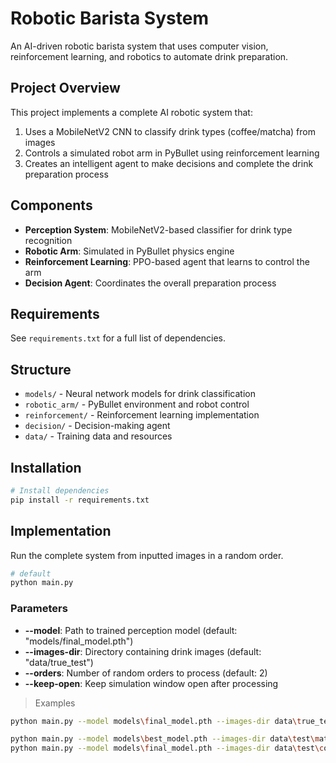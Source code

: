 # Robotic Barista System

An AI-driven robotic barista system that uses computer vision, reinforcement learning, and robotics to automate drink preparation.

## Project Overview

This project implements a complete AI robotic system that:
1. Uses a MobileNetV2 CNN to classify drink types (coffee/matcha) from images
2. Controls a simulated robot arm in PyBullet using reinforcement learning
3. Creates an intelligent agent to make decisions and complete the drink preparation process

## Components

- **Perception System**: MobileNetV2-based classifier for drink type recognition
- **Robotic Arm**: Simulated in PyBullet physics engine
- **Reinforcement Learning**: PPO-based agent that learns to control the arm
- **Decision Agent**: Coordinates the overall preparation process

## Requirements

See `requirements.txt` for a full list of dependencies.

## Structure

- `models/` - Neural network models for drink classification
- `robotic_arm/` - PyBullet environment and robot control
- `reinforcement/` - Reinforcement learning implementation
- `decision/` - Decision-making agent
- `data/` - Training data and resources

## Installation

```bash
# Install dependencies
pip install -r requirements.txt
```

## Implementation

Run the complete system from inputted images in a random order.

```bash
# default
python main.py
```

### Parameters

- **--model**:      Path to trained perception model    (default: "models/final_model.pth")
- **--images-dir**: Directory containing drink images   (default: "data/true_test")
- **--orders**:     Number of random orders to process  (default: 2)
- **--keep-open**:  Keep simulation window open after processing

>Examples

```bash
python main.py --model models\final_model.pth --images-dir data\true_test --orders 2 --keep-open

python main.py --model models\best_model.pth --images-dir data\test\matcha --orders 3
python main.py --model models\final_model.pth --images-dir data\test\coffee --orders 4
```
